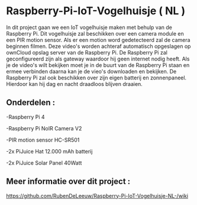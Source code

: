 # Raspberry-Pi-IoT-Vogelhuisje ( NL )

In dit project gaan we een IoT vogelhuisje maken met behulp van de Raspberry Pi. Dit vogelhuisje zal beschikken over een camera module en een PIR motion sensor. Als er een motion word gedetecteerd zal de camera beginnen filmen. Deze video's worden achteraf automatisch opgeslagen op ownCloud opslag server van de Raspberry Pi. De Raspberry Pi zal geconfigureerd zijn als gateway waardoor hij geen internet nodig heeft. Als je de video's wilt bekijken moet je in de buurt van de Raspberry Pi staan en ermee verbinden daarna kan je de vieo's downloaden en bekijken. De Raspberry Pi zal ook beschikken over zijn eigen batterij en zonnenpaneel. Hierdoor kan hij dag en nacht draadloos blijven draaien.

## Onderdelen :

-Raspberry Pi 4

-Raspberry Pi NoIR Camera V2

-PIR motion sensor HC-SR501

-2x PiJuice Hat 12.000 mAh batterij

-2x PiJuice Solar Panel 40Watt

## Meer informatie over dit project :

https://github.com/RubenDeLeeuw/Raspberry-Pi-IoT-Vogelhuisje-NL-/wiki
